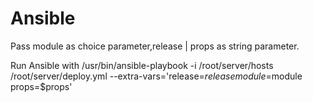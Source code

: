 # Ansible

Pass module as choice parameter,release | props as string parameter.

Run Ansible with
/usr/bin/ansible-playbook -i /root/server/hosts /root/server/deploy.yml --extra-vars='release=$release module=$module props=$props' 

